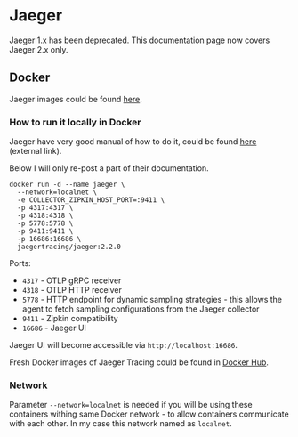 Jaeger
=

Jaeger 1.x has been deprecated. This documentation page now covers Jaeger 2.x only.

## Docker

Jaeger images could be found [here](https://hub.docker.com/r/jaegertracing/jaeger).

### How to run it locally in Docker

Jaeger have very good manual of how to do it, could be found [here](https://www.jaegertracing.io/docs/1.25/getting-started/) (external link).

Below I will only re-post a part of their documentation.

```shell
docker run -d --name jaeger \
  --network=localnet \
  -e COLLECTOR_ZIPKIN_HOST_PORT=:9411 \
  -p 4317:4317 \
  -p 4318:4318 \
  -p 5778:5778 \
  -p 9411:9411 \
  -p 16686:16686 \
  jaegertracing/jaeger:2.2.0
```

Ports:
- `4317` - OTLP gRPC receiver
- `4318` - OTLP HTTP receiver
- `5778` - HTTP endpoint for dynamic sampling strategies - this allows the agent to fetch sampling configurations from the Jaeger collector
- `9411` - Zipkin compatibility
- `16686` - Jaeger UI

Jaeger UI will become accessible via `http://localhost:16686`.

Fresh Docker images of Jaeger Tracing could be found in [Docker Hub](https://hub.docker.com/r/jaegertracing/all-in-one/tags?page=1&ordering=last_updated).

### Network

Parameter `--network=localnet` is needed if you will be using these containers withing same Docker network - to allow
containers communicate with each other. In my case this network named as `localnet`.
